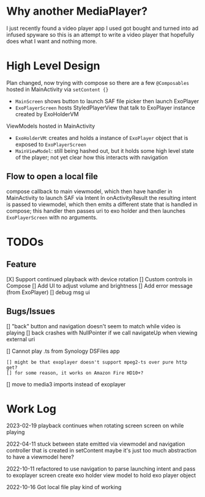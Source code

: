 # Why another MediaPlayer?

I just recently found a video player app I used got bought and turned into ad infused spyware so this is an attempt to write a video player that hopefully does what I want and nothing more.

# High Level Design

Plan changed, now trying with compose so there are a few `@Composables` hosted in MainActivity via `setContent {}`
- `MainScreen` shows button to launch SAF file picker then launch ExoPlayer
- `ExoPlayerScreen` hosts StyledPlayerView that talk to ExoPlayer instance created by ExoHolderVM 

ViewModels hosted in MainActivity
- `ExoHolderVM`: creates and holds a instance of `ExoPlayer` object that is exposed to `ExoPlayerScreen`
- `MainViewModel`: still being hashed out, but it holds some high level state of the player; not yet clear how this interacts with navigation

## Flow to open a local file

compose callback to main viewmodel, which then have handler in MainActivity to launch SAF via Intent
In onActivityResult the resulting intent is passed to viewmodel, which then emits a different state
that is handled in compose; this handler then passes uri to exo holder and then launches 
`ExoPlayerScreen` with no arguments.


# TODOs

## Feature

[X] Support continued playback with device rotation
[] Custom controls in Compose
[] Add UI to adjust volume and brightness 
[] Add error message (from ExoPlayer)
   [] debug msg ui


## Bugs/Issues

[] "back" button and navigation doesn't seem to match while video is playing
    [] back crashes with NullPointer if we call navigateUp when viewing external uri

[] Cannot play .ts from Synology DSFiles app

    [] might be that exoplayer doesn't support mpeg2-ts over pure http get?
    [] for some reason, it works on Amazon Fire HD10+?

[] move to media3 imports instead of exoplayer

# Work Log
2023-02-19  playback continues when rotating screen
            screen on while playing

2022-04-11  stuck between state emitted via viewmodel and navigation controller that is created in setContent
            maybe it's just too much abstraction to have a viewmodel here?

2022-10-11  refactored to use navigation to parse launching intent and pass to exoplayer screen
            create exo holder view model to hold exo player object

2022-10-16  Got local file play kind of working 
